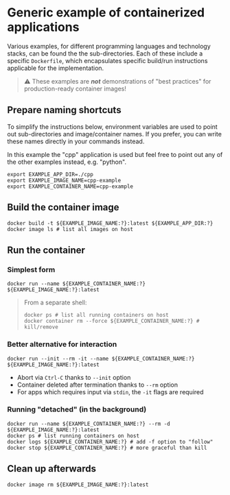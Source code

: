 # Generic example of containerized applications

Various examples, for different programming languages and technology stacks, can be found the the sub-directories. Each of these include a specific `Dockerfile`, which encapsulates specific build/run instructions applicable for the implementation.

> ⚠️ These examples are ***not*** demonstrations of "best practices" for production-ready container images!

## Prepare naming shortcuts

To simplify the instructions below, environment variables are used to point out sub-directories and image/container names. If you prefer, you can write these names directly in your commands instead.

In this example the "cpp" application is used but feel free to point out any of the other examples instead, e.g. "python".

```shell
export EXAMPLE_APP_DIR=./cpp
export EXAMPLE_IMAGE_NAME=cpp-example
export EXAMPLE_CONTAINER_NAME=cpp-example
```

## Build the container image

```shell
docker build -t ${EXAMPLE_IMAGE_NAME:?}:latest ${EXAMPLE_APP_DIR:?}
docker image ls # list all images on host
```

## Run the container

### Simplest form

```shell
docker run --name ${EXAMPLE_CONTAINER_NAME:?} ${EXAMPLE_IMAGE_NAME:?}:latest
```

> From a separate shell:
>
> ```shell
> docker ps # list all running containers on host
> docker container rm --force ${EXAMPLE_CONTAINER_NAME:?} # kill/remove
> ```

### Better alternative for interaction 

```shell
docker run --init --rm -it --name ${EXAMPLE_CONTAINER_NAME:?} ${EXAMPLE_IMAGE_NAME:?}:latest
```

* Abort via `Ctrl-C` thanks to `--init` option
* Container deleted after termination thanks to `--rm` option
* For apps which requires input via `stdin`, the `-it` flags are required

### Running "detached" (in the background)

```shell
docker run --name ${EXAMPLE_CONTAINER_NAME:?} --rm -d ${EXAMPLE_IMAGE_NAME:?}:latest
docker ps # list running containers on host
docker logs ${EXAMPLE_CONTAINER_NAME:?} # add -f option to "follow"
docker stop ${EXAMPLE_CONTAINER_NAME:?} # more graceful than kill
```

## Clean up afterwards

```shell
docker image rm ${EXAMPLE_IMAGE_NAME:?}:latest
```
